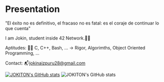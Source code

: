 # Presentation

"El éxito no es definitivo, el fracaso no es fatal: es el coraje de continuar lo que cuenta"

I am Jokin, student inside 42 Network.🙋‍♂️


Aptitudes:
  🧑‍💻 C, C++, Bash, ... -> Rigor, Algorimths, Object Oriented Programming, ...

Contact:
  📬jokinaizpuru28@gmail.com

[![JOKITON's GitHub stats](https://github-readme-stats.vercel.app/api?username=JOKITON)](https://github.com/anuraghazra/github-readme-stats)
![JOKITON's GitHub stats](https://github-readme-stats.vercel.app/api?username=JOKITON&show_icons=true)

